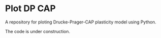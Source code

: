 # Plot DP CAP

A repository for ploting Drucke-Prager-CAP plasticity model using Python.

The code is under construction.


